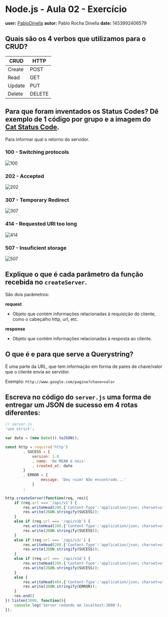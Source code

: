 # Node.js - Aula 02 - Exercício
**user:** [PabloDinella](https://github.com/PabloDinella/)
**autor:** Pablo Rocha Dinella
**date:** 1453992406579

## Quais são os 4 verbos que utilizamos para o CRUD?

|CRUD      | HTTP   |
|----------|--------|
|Create    | POST   |
|Read      | GET    |
|Update    | PUT    |
|Delete    | DELETE |

## Para que foram inventados os Status Codes? Dê exemplo de 1 código por grupo e a imagem do [Cat Status Code](https://http.cat/).

Para informar qual o retorno do servidor.

### 100 - Switching protocols

![100](https://http.cat/101)

### 202 - Accepted

![202](https://http.cat/202)

### 307 - Temporary Redirect

![307](https://http.cat/307)

### 414 - Requested URI too long

![414](https://http.cat/414)

### 507 - Insuficient storage

![507](https://http.cat/507)

## Explique o que é cada parâmetro da função recebida no `createServer`.

São dois parâmetros:

**request**
-	Objeto que contém informações relacionadas à requisição do cliente, como o cabeçalho http, url, etc.

**response**
-	Objeto que contém informações relacionadas à resposta ao cliente.


## O que é e para que serve a Querystring?

É uma parte da URL, que tem informação em forma de pares de chave/valor que o cliente envia ao servidor.

Exemplo: `http://www.google.com/pagina?chave=valor`

## Escreva no código do `server.js` uma forma de entregar um JSON de sucesso em 4 rotas diferentes:

```javascript
// server.js
'use strict';

var date = (new Date()).toJSON();

const http = require('http')
		, SUCESS = {
			version: 1.0
			, name: 'Be MEAN é nóis'
			, created_at: date
		}
		, ERROR = {
				message: 'Deu ruim! Não encontrado...'
			}
		;

http.createServer(function(req, res){
	if (req.url === '/api/v1') {
		res.writeHead(200,{'Content-Type':'application/json; charset=utf-8'});
		res.write(JSON.stringify(SUCESS));
	}
	else if (req.url === '/api/v1b') {
		res.writeHead(200,{'Content-Type':'application/json; charset=utf-8'});
		res.write(JSON.stringify(SUCESS));
	}
	else if (req.url === '/api/v1c') {
		res.writeHead(200,{'Content-Type':'application/json; charset=utf-8'});
		res.write(JSON.stringify(SUCESS));
	}
	else if (req.url === '/api/v1d') {
		res.writeHead(200,{'Content-Type':'application/json; charset=utf-8'});
		res.write(JSON.stringify(SUCESS));
	}
	else {
		res.writeHead(404,{'Content-Type':'application/json; charset=utf-8'});
		res.write(JSON.stringify(ERROR));
	}
	res.end()
}).listen(3000, function(){
	console.log('Server rodando em localhost:3000');
});
```
